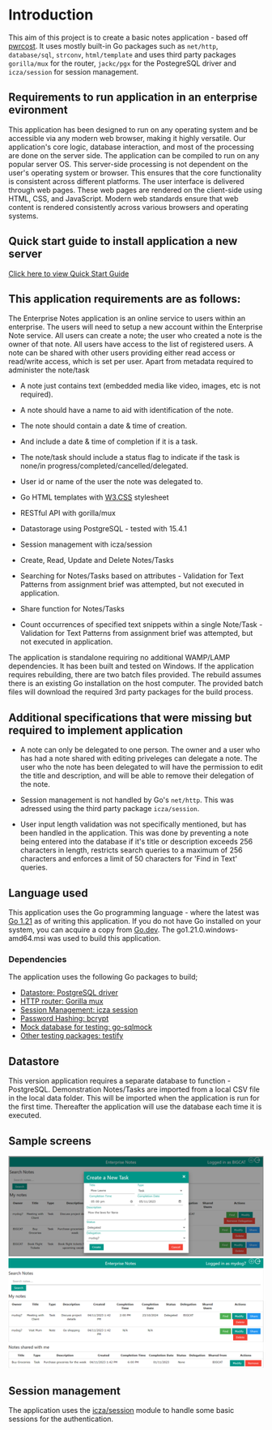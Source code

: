 # Introduction

This aim of this project is to create a basic notes application - based off [pwrcost](https://github.com/yonush/pwrcost). It uses mostly built-in Go packages such as `net/http`, `database/sql`, `strconv`, `html/template` and uses third party packages `gorilla/mux` for the router, `jackc/pgx` for the PostegreSQL driver and `icza/session` for session management.

## Requirements to run application in an enterprise evironment

This application has been designed to run on any operating system and be accessible via any modern web browser, making it highly versatile. Our application's core logic, database interaction, and most of the processing are done on the server side. The application can be compiled to run on any popular server OS. This server-side processing is not dependent on the user's operating system or browser. This ensures that the core functionality is consistent across different platforms. The user interface is delivered through web pages. These web pages are rendered on the client-side using HTML, CSS, and JavaScript. Modern web standards ensure that web content is rendered consistently across various browsers and operating systems.

## Quick start guide to install application a new server

[Click here to view Quick Start Guide](docs/QuickStartGuide.md)

## This application requirements are as follows:

The Enterprise Notes application is an online service to users within an enterprise. The users will need to setup
a new account within the Enterprise Note service. All users can create a note; the user who created a note is
the owner of that note. All users have access to the list of registered users. A note can be shared with other
users providing either read access or read/write access, which is set per user.
Apart from metadata required to administer the note/task

-   A note just contains text (embedded media like video, images, etc is not required).
-   A note should have a name to aid with identification of the note.
-   The note should contain a date & time of creation.
-   And include a date & time of completion if it is a task.
-   The note/task should include a status flag to indicate if the task is none/in
    progress/completed/cancelled/delegated.
-   User id or name of the user the note was delegated to.

-   Go HTML templates with [W3.CSS](https://www.w3schools.com/w3css/w3css_examples.asp) stylesheet
-   RESTful API with gorilla/mux
-   Datastorage using PostgreSQL - tested with 15.4.1
-   Session management with icza/session
-   Create, Read, Update and Delete Notes/Tasks
-   Searching for Notes/Tasks based on attributes - Validation for Text Patterns from assignment brief was attempted, but not executed in application.
-   Share function for Notes/Tasks
-   Count occurrences of specified text snippets within a single Note/Task - Validation for Text Patterns from assignment brief was attempted, but not executed in application.

The application is standalone requiring no additional WAMP/LAMP dependencies. It has been built and tested on Windows. If the application requires rebuilding, there are two batch files provided. The rebuild assumes there is an existing Go installation on the host computer. The provided batch files will download the required 3rd party packages for the build process.

## Additional specifications that were missing but required to implement application

-   A note can only be delegated to one person. The owner and a user who has had a note shared with editing priveleges can delegate a note. The user who the note has been delegated to will have the permission to edit the title and description, and will be able to remove their delegation of the note.

-   Session management is not handled by Go's `net/http`. This was adressed using the third party package `icza/session`.

-   User input length validation was not specifically mentioned, but has been handled in the application. This was done by preventing a note being entered into the database if it's title or description exceeds 256 characters in length, restricts search queries to a maximum of 256 characters and enforces a limit of 50 characters for 'Find in Text' queries.

## Language used

This application uses the Go programming language - where the latest was [Go 1.21](https://go.dev/dl/) as of writing this application. If you do not have Go installed on your system, you can acquire a copy from [Go.dev](https://go.dev/dl/). The go1.21.0.windows-amd64.msi was used to build this application.

### Dependencies

The application uses the following Go packages to build;

-   [Datastore: PostgreSQL driver](https://github.com/jackc/pgx/)
-   [HTTP router: Gorilla mux](https://github.com/gorilla/mux)
-   [Session Management: icza session](https://github.com/icza/session)
-   [Password Hashing: bcrypt](https://golang.org/x/crypto)
-   [Mock database for testing: go-sqlmock](https://github.com/DATA-DOG/go-sqlmock)
-   [Other testing packages: testify](https://github.com/stretchr/testify)

## Datastore

This version application requires a separate database to function - PostgreSQL. Demonstration Notes/Tasks are imported from a local CSV file in the local data folder. This will be imported when the application is run for the first time. Thereafter the application will use the database each time it is executed.

## Sample screens

![Creating](statics/images/create.png "create")
![Creating](statics/images/list.png "create")

## Session management

The application uses the [icza/session](https://github.com/icza/session) module to handle some basic sessions for the authentication.
